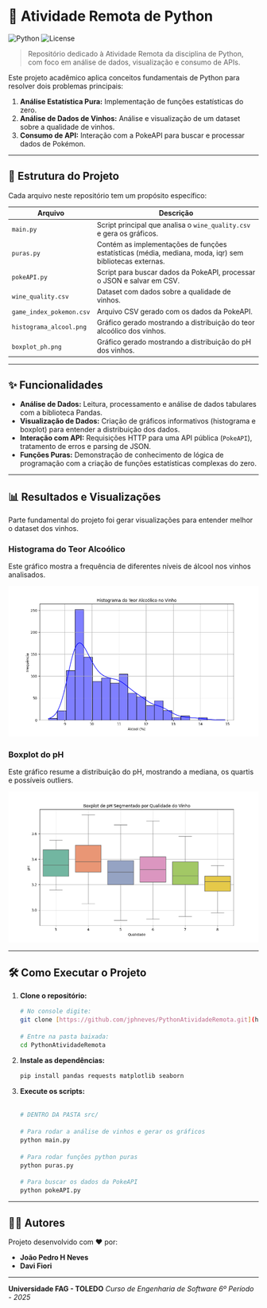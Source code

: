 # 🚀 Atividade Remota de Python

![Python](https://img.shields.io/badge/python-3.10+-blue.svg)
![License](https://img.shields.io/badge/license-MIT-green.svg)

> Repositório dedicado à Atividade Remota da disciplina de Python, com foco em análise de dados, visualização e consumo de APIs.

Este projeto acadêmico aplica conceitos fundamentais de Python para resolver dois problemas principais:
1.  **Análise Estatística Pura:** Implementação de funções estatísticas do zero.
2.  **Análise de Dados de Vinhos:** Análise e visualização de um dataset sobre a qualidade de vinhos.
3.  **Consumo de API:** Interação com a PokeAPI para buscar e processar dados de Pokémon.

---

## 📂 Estrutura do Projeto

Cada arquivo neste repositório tem um propósito específico:

| Arquivo                  | Descrição                                                                              |
| ------------------------ | -------------------------------------------------------------------------------------- |
| `main.py`                | Script principal que analisa o `wine_quality.csv` e gera os gráficos.                  |
| `puras.py`               | Contém as implementações de funções estatísticas (média, mediana, moda, iqr) sem bibliotecas externas. |
| `pokeAPI.py`             | Script para buscar dados da PokeAPI, processar o JSON e salvar em CSV.                 |
| `wine_quality.csv`       | Dataset com dados sobre a qualidade de vinhos.                                         |
| `game_index_pokemon.csv` | Arquivo CSV gerado com os dados da PokeAPI.                                            |
| `histograma_alcool.png`  | Gráfico gerado mostrando a distribuição do teor alcoólico dos vinhos.                    |
| `boxplot_ph.png`         | Gráfico gerado mostrando a distribuição do pH dos vinhos.                              |

---

## ✨ Funcionalidades

-   **Análise de Dados:** Leitura, processamento e análise de dados tabulares com a biblioteca Pandas.
-   **Visualização de Dados:** Criação de gráficos informativos (histograma e boxplot) para entender a distribuição dos dados.
-   **Interação com API:** Requisições HTTP para uma API pública (`PokeAPI`), tratamento de erros e parsing de JSON.
-   **Funções Puras:** Demonstração de conhecimento de lógica de programação com a criação de funções estatísticas complexas do zero.

---

## 📊 Resultados e Visualizações

Parte fundamental do projeto foi gerar visualizações para entender melhor o dataset dos vinhos.

### Histograma do Teor Alcoólico
Este gráfico mostra a frequência de diferentes níveis de álcool nos vinhos analisados.

![Histograma do Teor Alcoólico](https://github.com/jphneves/PythonAtividadeRemota/blob/main/imgs/histograma_alcool.png)

### Boxplot do pH
Este gráfico resume a distribuição do pH, mostrando a mediana, os quartis e possíveis outliers.

![Boxplot do pH](https://github.com/jphneves/PythonAtividadeRemota/blob/main/imgs/boxplot_ph.png)

---

## 🛠️ Como Executar o Projeto

1.  **Clone o repositório:**
    ```bash
    # No console digite:
    git clone [https://github.com/jphneves/PythonAtividadeRemota.git](https://github.com/jphneves/PythonAtividadeRemota.git)

    # Entre na pasta baixada:
    cd PythonAtividadeRemota
    ```

2.  **Instale as dependências:**
    ```bash
    pip install pandas requests matplotlib seaborn
    ```

3.  **Execute os scripts:**
    ```bash

    # DENTRO DA PASTA src/
    
    # Para rodar a análise de vinhos e gerar os gráficos
    python main.py

    # Para rodar funções python puras
    python puras.py

    # Para buscar os dados da PokeAPI
    python pokeAPI.py
    ```

---

## 👨‍💻 Autores

Projeto desenvolvido com ❤️ por:

* **João Pedro H Neves**
* **Davi Fiori**

---

**Universidade FAG - TOLEDO** *Curso de Engenharia de Software* *6º Período - 2025*
